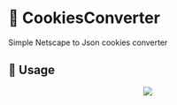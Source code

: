 # :cookie: CookiesConverter
Simple Netscape to Json cookies converter

## 🦇 Usage
<p align="center">
  <img src="https://cdn.discordapp.com/attachments/895241329779539990/1040312877883588648/image.png">
</p>
